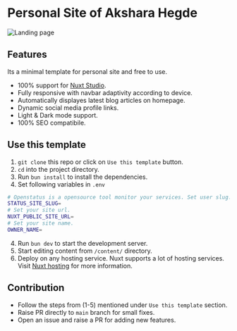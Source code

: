 # Personal Site of Akshara Hegde

![Landing page](https://aksharahegde.xyz/screenshot.png)

## Features
Its a minimal template for personal site and free to use.

- 100% support for [Nuxt Studio](https://nuxt.studio/).
- Fully responsive with navbar adaptivity according to device.
- Automatically displayes latest blog articles on homepage.
- Dynamic social media profile links.
- Light & Dark mode support.
- 100% SEO compatibile.


## Use this template
1. `git clone` this repo or click on `Use this template` button.
2. `cd` into the project directory.
3. Run `bun install` to install the dependencies.
4. Set following variables in `.env`
```bash
# Openstatus is a opensource tool monitor your services. Set user slug.
STATUS_SITE_SLUG=
# Set your site url.
NUXT_PUBLIC_SITE_URL=
# Set your site name.
OWNER_NAME=
```

4. Run `bun dev` to start the development server.
5. Start editing content from `/content/` directory.
6. Deploy on any hosting service.
Nuxt supports a lot of hosting services. Visit [Nuxt hosting](https://nuxt.com/docs/getting-started/deployment) for more information.


## Contribution
- Follow the steps from (1-5) mentioned under `Use this template` section.
- Raise PR directly to `main` branch for small fixes.
- Open an issue and raise a PR for adding new features.
